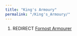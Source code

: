 ```yaml
---
title: "King's Armoury"
permalink: "/King's_Armoury/"
---
```


1.  REDIRECT [Fornost Armourer](Fornost_Armourer "wikilink")